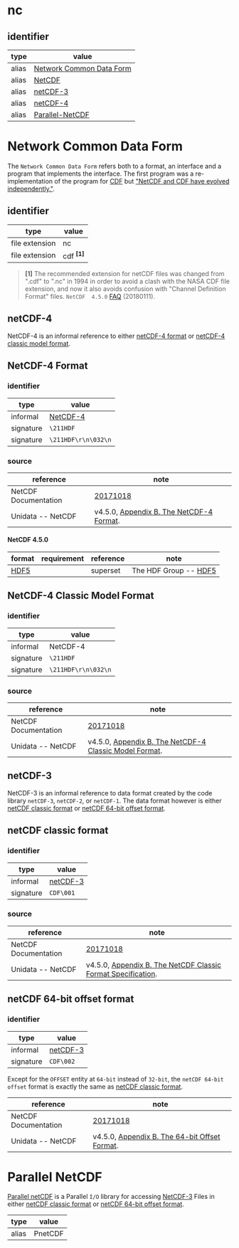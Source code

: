 # nc

## identifier
| type              | value
| ----------------- | -----
| alias             | [Network Common Data Form](#network-common-data-form)
| alias             | [NetCDF](#network-common-data-form)
| alias             | [netCDF-3](#netcdf-3)
| alias             | [netCDF-4](#netcdf-4)
| alias             | [Parallel-NetCDF](#parallel-netcdf)

# Network Common Data Form
The `Network Common Data Form` refers both to a format, an interface and a program that implements the interface. The first program was a re-implementation of the program for [CDF](cdf.md) but ["NetCDF and CDF have evolved independently."](https://www.unidata.ucar.edu/software/netcdf/docs/faq.html#What-is-the-connection-between-netCDF-and-CDF).

## identifier
| type                    | value
| ----------------------- | -----
| file extension          | nc
| file extension          | cdf <sup>**[1]**</sup>

> **[1]** The recommended extension for netCDF files was changed from ".cdf" to ".nc" in 1994 in order to avoid a clash with the NASA CDF file extension, and now it also avoids confusion with "Channel Definition Format" files. `NetCDF  4.5.0` [FAQ](https://www.unidata.ucar.edu/software/netcdf/docs/faq.html#What-convention-should-be-used-for-the-names-of-netCDF-files) (20180111).

## netCDF-4
NetCDF-4 is an informal reference to either [netCDF-4 format](#netcdf-4-format) or [netCDF-4 classic model format](#netcdf-4-classic-model-format).

## NetCDF-4 Format
### identifier
| type                    | value
| ----------------------- | -----
| informal                | [NetCDF-4](#netcdf-4)
| signature               | `\211HDF`
| signature               | `\211HDF\r\n\032\n`

### source
| reference | note
| --------- | ----
| NetCDF Documentation | [20171018](https://www.unidata.ucar.edu/software/netcdf/docs/index.html)
| Unidata -- NetCDF | v4.5.0, [Appendix B. The NetCDF-4 Format](https://www.unidata.ucar.edu/software/netcdf/docs/file_format_specifications.html#netcdf_4_spec).

#### NetCDF 4.5.0
| format | requirement | reference | note
| ------ | ----------- | --------- | ----
| [HDF5](hdf.md#hdf5) | | superset | The HDF Group -- [HDF5](https://support.hdfgroup.org/HDF5/doc/index.html) | v1.8 and later. NetCDF applies a limited subset of HDF5.

## NetCDF-4 Classic Model Format
### identifier
| type                    | value
| ----------------------- | -----
| informal                | NetCDF-4
| signature               | `\211HDF`
| signature               | `\211HDF\r\n\032\n`

### source
| reference | note
| --------- | ----
| NetCDF Documentation | [20171018](https://www.unidata.ucar.edu/software/netcdf/docs/index.html)
| Unidata -- NetCDF | v4.5.0, [Appendix B. The NetCDF-4 Classic Model Format](https://www.unidata.ucar.edu/software/netcdf/docs/file_format_specifications.html#netcdf_4_classic_spec).

## netCDF-3
NetCDF-3 is an informal reference to data format created by the code library `netCDF-3`, `netCDF-2`, or `netCDF-1`. The data format however is either [netCDF classic format](#netcdf-classic-format) or [netCDF 64-bit offset format](#netcdf-64-bit-offset-format).

## netCDF classic format
### identifier
| type                    | value
| ----------------------- | -----
| informal                | [netCDF-3](#netcdf-3)
| signature               | `CDF\001`

### source
| reference | note
| --------- | ----
| NetCDF Documentation | [20171018](https://www.unidata.ucar.edu/software/netcdf/docs/index.html)
| Unidata -- NetCDF | v4.5.0, [Appendix B. The NetCDF Classic Format Specification](https://www.unidata.ucar.edu/software/netcdf/docs/file_format_specifications.html#classic_format_spec).

## netCDF 64-bit offset format
### identifier
| type                    | value
| ----------------------- | -----
| informal                | [netCDF-3](#netcdf-3)
| signature               | `CDF\002`

Except for the `OFFSET` entity at `64-bit` instead of `32-bit`, the `netCDF 64-bit offset` format is exactly the same as [netCDF classic format](#netcdf-classic-format).

| reference | note
| --------- | ----
| NetCDF Documentation | [20171018](https://www.unidata.ucar.edu/software/netcdf/docs/index.html)
| Unidata -- NetCDF | v4.5.0, [Appendix B. The 64-bit Offset Format](https://www.unidata.ucar.edu/software/netcdf/docs/file_format_specifications.html#offset_format_spec).

# Parallel NetCDF
[Parallel netCDF](https://trac.mcs.anl.gov/projects/parallel-netcdf) is a Parallel `I/O` library for accessing [NetCDF-3](#netcdf-3) Files in either [netCDF classic format](#netcdf-classic-format) or [netCDF 64-bit offset format](#netcdf-64-bit-offset-format).

| type | value
| ---- | -----
| alias | PnetCDF
